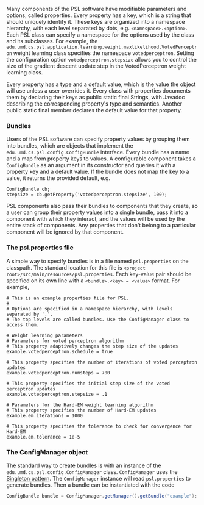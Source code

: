 Many components of the PSL software have modifiable parameters and options, called properties. Every property has a key, which is a string that should uniquely identify it. 
These keys are organized into a namespace hierarchy, with each level separated by dots, e.g. `<namespace>.<option>`.
Each PSL class can specify a namespace for the options used by the class and its subclasses. For example, the `edu.umd.cs.psl.application.learning.weight.maxlikelihood.VotedPerceptron` weight learning class specifies the namespace `votedperceptron`. Setting the configuration option `votedperceptron.stepsize` allows you to control the size of the gradient descent update step in the VotedPerceptron weight learning class.

Every property has a type and a default value, which is the value the object will use unless a user overrides it. Every class with properties documents them by declaring their keys as public static final Strings, with Javadoc describing the corresponding property's type and semantics. Another public static final member declares the default value for that property.

### Bundles

Users of the PSL software can specify property values by grouping them into bundles, which are objects that implement the `edu.umd.cs.psl.config.ConfigBundle` interface. Every bundle has a name and a map from property keys to values. A configurable component takes a `ConfigBundle` as an argument in its constructor and queries it with a property key and a default value. If the bundle does not map the key to a value, it returns the provided default, e.g.
```
ConfigBundle cb;
stepsize = cb.getProperty('votedperceptron.stepsize', 100);
```

PSL components also pass their bundles to components that they create, so a user can group their property values into a single bundle, pass it into a component with which they interact, and the values will be used by the entire stack of components. Any properties that don't belong to a particular component will be ignored by that component.

### The psl.properties file

A simple way to specify bundles is in a file named `psl.properties` on the classpath. The standard location for this file is `<project root>/src/main/resources/psl.properties`. Each key-value pair should be specified on its own line with a `<bundle>.<key> = <value>` format. For example,

```properties
# This is an example properties file for PSL.
# 
# Options are specified in a namespace hierarchy, with levels separated by '.'.
# The top levels are called bundles. Use the ConfigManager class to access them.

# Weight learning parameters
# Parameters for voted perceptron algorithm
# This property adaptively changes the step size of the updates
example.votedperceptron.schedule = true

# This property specifies the number of iterations of voted perceptron updates
example.votedperceptron.numsteps = 700

# This property specifies the initial step size of the voted perceptron updates
example.votedperceptron.stepsize = .1

# Parameters for the Hard-EM weight learning algorithm
# This property specifies the number of Hard-EM updates
example.em.iterations = 1000

# This property specifies the tolerance to check for convergence for Hard-EM
example.em.tolerance = 1e-5

```

### The ConfigManager object

The standard way to create bundles is with an instance of the `edu.umd.cs.psl.config.ConfigManager` class.
`ConfigManager` uses the [Singleton pattern](http://en.wikipedia.org/wiki/Singleton_pattern). The `ConfigManager` instance will read `psl.properties` to generate bundles. Then a bundle can be instantiated with the code

```java
ConfigBundle bundle = ConfigManager.getManager().getBundle("example");
```